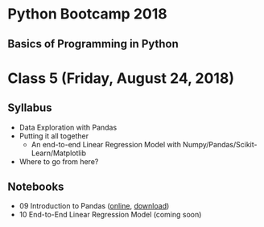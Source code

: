 # Python Bootcamp 2018

## Basics of Programming in Python

Class 5 (Friday, August 24, 2018)
=================================

Syllabus
------
- Data Exploration with Pandas
- Putting it all together
  - An end-to-end Linear Regression Model with Numpy/Pandas/Scikit-Learn/Matplotlib
- Where to go from here?

Notebooks
---------
  - 09 Introduction to Pandas ([online](https://mybinder.org/v2/gh/vineetbansal/Python-Bootcamp/master?filepath=notebooks/09%20Introduction%20to%20Pandas.ipynb), [download](notebooks/09%20Introduction%20to%20Pandas.ipynb))
  - 10 End-to-End Linear Regression Model (coming soon)